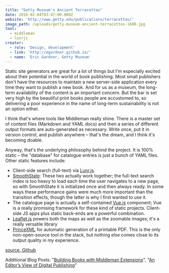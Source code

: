 ```yaml
---
title: "Getty Museum's Ancient Terracottas"
date: 2016-02-04T03:47:00.000Z
website: 'http://www.getty.edu/publications/terracottas/'
image_path: /uploads/getty-museum-ancient-terracottas-1600.jpg
tool:
  - middleman
  - lunrjs
creator:
  - role: 'Design, development'
  - link: 'http://egardner.github.io/'
  - name: 'Eric Gardner, Getty Museum'
---
```



Static site generators are great for a lot of things but I'm especially excited about their potential in the world of book publishing. Most small publishers don't have the resources to maintain a new server-side application every time they want to publish a new book. And for us as a museum, the long-term availability of the content is an important concern. But the bar is set very high by the beautiful print books people are accustomed to, so delivering a poor experience in the name of long-term sustainability is not an option either.

I think that's where tools like Middleman really shine. There is a master set of content files (Markdown and YAML docs) and then a series of different output formats are auto-generated as necessary. Write once, put it in version control, and publish anywhere – that's the dream, and I think it's becoming doable.

Anyway, that's the underlying philosophy behind the project. It is 100% static – the "database" for catalogue entries is just a bunch of YAML files. Other static features include:

* Client-side search (full-text) via [Lunr.js](http://lunrjs.com/).
* [SmoothState](http://smoothstate.com/): These two actually work together; the full-text search index is too heavy to load each time the user navigates to a new page, so with SmoothState it is initialized once and then always ready. In some ways these performance gains were much more important than the transition effects, though the latter is why I first wanted to use it.
* The catalogue page is actually a self-contained [Vue.js](http://vuejs.org/) component; Vue is a really promising framework for these kind of static projects. Client-side JS apps plus static back-ends are a powerful combination.
* [Leaflet.js](http://leafletjs.com/) powers both the maps as well as the zoomable images; it's a really versatile library
* [PrinceXML](http://www.princexml.com/) for automatic generation of a printable PDF. This is the only non-open-source tool in the stack, but nothing else comes close to its output quality in my experience.


[source, Github](https://github.com/gettypubs/terracottas)

Additional Blog Posts: "[Building Books with Middleman Extensions](http://egardner.github.io/posts/2015/building-books-with-middleman/)", "[An Editor’s View of Digital Publishing](http://blogs.getty.edu/iris/an-editors-view-of-digital-publishing/)"